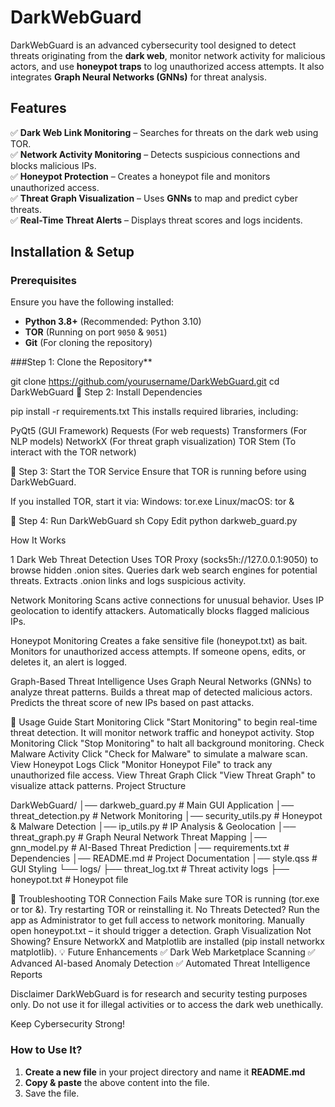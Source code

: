 
# DarkWebGuard


DarkWebGuard is an advanced cybersecurity tool designed to detect threats originating from the **dark web**, monitor network activity for malicious actors, and use **honeypot traps** to log unauthorized access attempts. It also integrates **Graph Neural Networks (GNNs)** for threat analysis.  



##  Features

✅ **Dark Web Link Monitoring** – Searches for threats on the dark web using TOR.  
✅ **Network Activity Monitoring** – Detects suspicious connections and blocks malicious IPs.  
✅ **Honeypot Protection** – Creates a honeypot file and monitors unauthorized access.  
✅ **Threat Graph Visualization** – Uses **GNNs** to map and predict cyber threats.  
✅ **Real-Time Threat Alerts** – Displays threat scores and logs incidents.  



## Installation & Setup

###  Prerequisites 
Ensure you have the following installed:  
- **Python 3.8+** (Recommended: Python 3.10)  
- **TOR** (Running on port `9050` & `9051`)  
- **Git** (For cloning the repository)  


###Step 1: Clone the Repository**  

git clone https://github.com/yourusername/DarkWebGuard.git
cd DarkWebGuard
🔹 Step 2: Install Dependencies


pip install -r requirements.txt
This installs required libraries, including:

PyQt5 (GUI Framework)
Requests (For web requests)
Transformers (For NLP models)
NetworkX (For threat graph visualization)
TOR Stem (To interact with the TOR network)

🔹 Step 3: Start the TOR Service
Ensure that TOR is running before using DarkWebGuard.

If you installed TOR, start it via:
Windows: tor.exe
Linux/macOS: tor &

🔹 Step 4: Run DarkWebGuard
sh
Copy
Edit
python darkweb_guard.py

 How It Works

1️ Dark Web Threat Detection
Uses TOR Proxy (socks5h://127.0.0.1:9050) to browse hidden .onion sites.
Queries dark web search engines for potential threats.
Extracts .onion links and logs suspicious activity.

 Network Monitoring
Scans active connections for unusual behavior.
Uses IP geolocation to identify attackers.
Automatically blocks flagged malicious IPs.

 Honeypot Monitoring
Creates a fake sensitive file (honeypot.txt) as bait.
Monitors for unauthorized access attempts.
If someone opens, edits, or deletes it, an alert is logged.

 Graph-Based Threat Intelligence
Uses Graph Neural Networks (GNNs) to analyze threat patterns.
Builds a threat map of detected malicious actors.
Predicts the threat score of new IPs based on past attacks.

📌 Usage Guide
 Start Monitoring
Click "Start Monitoring" to begin real-time threat detection.
It will monitor network traffic and honeypot activity.
 Stop Monitoring
Click "Stop Monitoring" to halt all background monitoring.
 Check Malware Activity
Click "Check for Malware" to simulate a malware scan.
 View Honeypot Logs
Click "Monitor Honeypot File" to track any unauthorized file access.
 View Threat Graph
Click "View Threat Graph" to visualize attack patterns.
 Project Structure


DarkWebGuard/
│── darkweb_guard.py           # Main GUI Application
│── threat_detection.py        # Network Monitoring
│── security_utils.py          # Honeypot & Malware Detection
│── ip_utils.py                # IP Analysis & Geolocation
│── threat_graph.py            # Graph Neural Network Threat Mapping
│── gnn_model.py               # AI-Based Threat Prediction
│── requirements.txt           # Dependencies
│── README.md                  # Project Documentation
│── style.qss                  # GUI Styling
└── logs/
    ├── threat_log.txt         # Threat activity logs
    ├── honeypot.txt           # Honeypot file

🔧 Troubleshooting
TOR Connection Fails
Make sure TOR is running (tor.exe or tor &).
Try restarting TOR or reinstalling it.
No Threats Detected?
Run the app as Administrator to get full access to network monitoring.
Manually open honeypot.txt – it should trigger a detection.
Graph Visualization Not Showing?
Ensure NetworkX and Matplotlib are installed (pip install networkx matplotlib).
💡 Future Enhancements
✅ Dark Web Marketplace Scanning
✅ Advanced AI-based Anomaly Detection
✅ Automated Threat Intelligence Reports

Disclaimer
DarkWebGuard is for research and security testing purposes only. Do not use it for illegal activities or to access the dark web unethically.



Keep Cybersecurity Strong!



### How to Use It?
1. **Create a new file** in your project directory and name it **README.md**  
2. **Copy & paste** the above content into the file.  
3. Save the file.  







